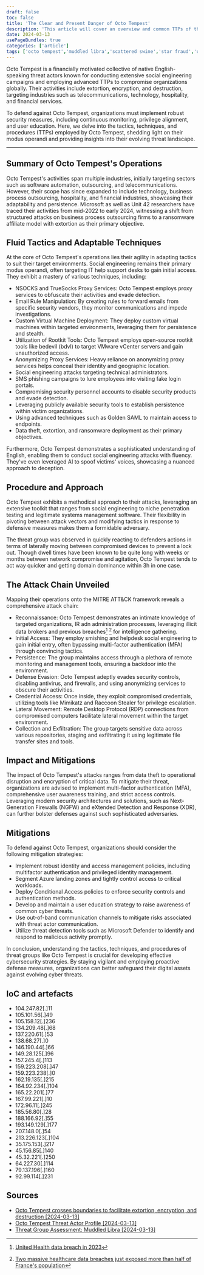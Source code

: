 ```yaml
---
draft: false
toc: false
title: 'The Clear and Present Danger of Octo Tempest'
description: 'This article will cover an overview and common TTPs of the APT group Octo Tempest. '
date: 2024-03-13
usePageBundles: true
categories: ['article'] 
tags: ['octo tempest','muddled libra','scattered swine','star fraud','unc3944','scattered spider','social engineering','ransomware','black cat'] 
---
```

 
 
Octo Tempest is a financially motivated collective of native English-speaking threat actors known for conducting extensive social engineering campaigns and employing advanced TTPs to compromise organizations globally. Their activities include extortion, encryption, and destruction, targeting industries such as telecommunications, technology, hospitality, and financial services. 

To defend against Octo Tempest, organizations must implement robust security measures, including continuous monitoring, privilege alignment, and user education. Here, we delve into the tactics, techniques, and procedures (TTPs) employed by Octo Tempest, shedding light on their modus operandi and providing insights into their evolving threat landscape.
 
<!--more-->
***
 
## Summary of Octo Tempest's Operations

Octo Tempest's activities span multiple industries, initially targeting sectors such as software automation, outsourcing, and telecommunications. However, their scope has since expanded to include technology, business process outsourcing, hospitality, and financial industries, showcasing their adaptability and persistence. Microsoft as well as Unit 42 researchers have traced their activities from mid-2022 to early 2024, witnessing a shift from structured attacks on business process outsourcing firms to a ransomware affiliate model with extortion as their primary objective.

## Fluid Tactics and Adaptable Techniques

At the core of Octo Tempest's operations lies their agility in adapting tactics to suit their target environments. Social engineering remains their primary modus operandi, often targeting IT help support desks to gain initial access. They exhibit a mastery of various techniques, including:

- NSOCKS and TrueSocks Proxy Services: Octo Tempest employs proxy services to obfuscate their activities and evade detection.
- Email Rule Manipulation: By creating rules to forward emails from specific security vendors, they monitor communications and impede investigations.
- Custom Virtual Machine Deployment: They deploy custom virtual machines within targeted environments, leveraging them for persistence and stealth.
- Utilization of Rootkit Tools: Octo Tempest employs open-source rootkit tools like bedevil (bdvl) to target VMware vCenter servers and gain unauthorized access.
- Anonymizing Proxy Services: Heavy reliance on anonymizing proxy services helps conceal their identity and geographic location.
- Social engineering attacks targeting technical administrators.
- SMS phishing campaigns to lure employees into visiting fake login portals.
- Compromising security personnel accounts to disable security products and evade detection.
- Leveraging publicly available security tools to establish persistence within victim organizations.
- Using advanced techniques such as Golden SAML to maintain access to endpoints.
- Data theft, extortion, and ransomware deployment as their primary objectives.

Furthermore, Octo Tempest demonstrates a sophisticated understanding of English, enabling them to conduct social engineering attacks with fluency. They've even leveraged AI to spoof victims' voices, showcasing a nuanced approach to deception. 

## Procedure and Approach

Octo Tempest exhibits a methodical approach to their attacks, leveraging an extensive toolkit that ranges from social engineering to niche penetration testing and legitimate systems management software. Their flexibility in pivoting between attack vectors and modifying tactics in response to defensive measures makes them a formidable adversary. 

The threat group was observed in quickly reacting to defenders actions in terms of laterally moving between compromised devices to prevent a lock out. Though dwell times have been known to be quite long with weeks or months between network compromise and agitation, Octo Tempest tends to act way quicker and getting domain dominance within 3h in one case. 

## The Attack Chain Unveiled

Mapping their operations onto the MITRE ATT&CK framework reveals a comprehensive attack chain:

- Reconnaissance: Octo Tempest demonstrates an intimate knowledge of targeted organizations, IR adn administration processes, leveraging illicit data brokers and previous breaches[^fn1] [^fn2] for intelligence gathering.
- Initial Access: They employ smishing and helpdesk social engineering to gain initial entry, often bypassing multi-factor authentication (MFA) through convincing tactics.
- Persistence: The group maintains access through a plethora of remote monitoring and management tools, ensuring a backdoor into the environment.
- Defense Evasion: Octo Tempest adeptly evades security controls, disabling antivirus, and firewalls, and using anonymizing services to obscure their activities.
- Credential Access: Once inside, they exploit compromised credentials, utilizing tools like Mimikatz and Raccoon Stealer for privilege escalation.
- Lateral Movement: Remote Desktop Protocol (RDP) connections from compromised computers facilitate lateral movement within the target environment.
- Collection and Exfiltration: The group targets sensitive data across various repositories, staging and exfiltrating it using legitimate file transfer sites and tools.

[^fn1]: [United Health data breach in 2023](https://eu.usatoday.com/story/news/health/2024/03/05/unitedhealth-cyberattack-disrupts-records-billing-security/72849687007/) 
[^fn2]: [Two massive healthcare data breaches just exposed more than half of France's population](https://www.itpro.com/security/data-breaches/two-massive-healthcare-data-breaches-just-exposed-more-than-half-of-frances-population)

## Impact and Mitigations

The impact of Octo Tempest's attacks ranges from data theft to operational disruption and encryption of critical data. To mitigate their threat, organizations are advised to implement multi-factor authentication (MFA), comprehensive user awareness training, and strict access controls. Leveraging modern security architectures and solutions, such as Next-Generation Firewalls (NGFW) and eXtended Detection and Response (XDR), can further bolster defenses against such sophisticated adversaries.

## Mitigations
To defend against Octo Tempest, organizations should consider the following mitigation strategies:

- Implement robust identity and access management policies, including multifactor authentication and privileged identity management.
- Segment Azure landing zones and tightly control access to critical workloads.
- Deploy Conditional Access policies to enforce security controls and authentication methods.
- Develop and maintain a user education strategy to raise awareness of common cyber threats.
- Use out-of-band communication channels to mitigate risks associated with threat actor communication.
- Utilize threat detection tools such as Microsoft Defender to identify and respond to malicious activity promptly.

In conclusion, understanding the tactics, techniques, and procedures of threat groups like Octo Tempest is crucial for developing effective cybersecurity strategies. By staying vigilant and employing proactive defense measures, organizations can better safeguard their digital assets against evolving cyber threats. 

## IoC and artefacts 
- 104.247.82[.]11
- 105.101.56[.]49
- 105.158.12[.]236
- 134.209.48[.]68
- 137.220.61[.]53
- 138.68.27[.]0
- 146.190.44[.]66
- 149.28.125[.]96
- 157.245.4[.]113
- 159.223.208[.]47
- 159.223.238[.]0
- 162.19.135[.]215
- 164.92.234[.]104
- 165.22.201[.]77
- 167.99.221[.]10
- 172.96.11[.]245
- 185.56.80[.]28
- 188.166.92[.]55
- 193.149.129[.]177
- 207.148.0[.]54
- 213.226.123[.]104
- 35.175.153[.]217
- 45.156.85[.]140
- 45.32.221[.]250
- 64.227.30[.]114
- 79.137.196[.]160
- 92.99.114[.]231

## Sources 
- [Octo Tempest crosses boundaries to facilitate extortion, encryption, and destruction [2024-03-13]](https://www.microsoft.com/en-us/security/blog/2023/10/25/octo-tempest-crosses-boundaries-to-facilitate-extortion-encryption-and-destruction/)
- [Octo Tempest Threat Actor Profile [2024-03-13]](https://thecyberwire.com/podcasts/microsoft-threat-intelligence/5/notes)
- [Threat Group Assessment: Muddled Libra [2024-03-13]](https://unit42.paloaltonetworks.com/muddled-libra/)
